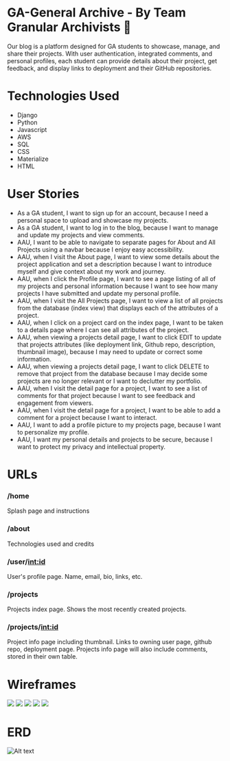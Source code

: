 # GA-General Archive - By Team Granular Archivists 📖
Our blog is a platform designed for GA students to showcase, manage, and share their projects. With user authentication, integrated comments, and personal profiles, each student can provide details about their project, get feedback, and display links to deployment and their GitHub repositories.


# Technologies Used
- Django
- Python
- Javascript
- AWS
- SQL
- CSS
- Materialize
- HTML


# User Stories
- As a GA student, I want to sign up for an account, because I need a personal space to upload and showcase my projects.
- As a GA student, I want to log in to the blog, because I want to manage and update my projects and view comments.
- AAU, I want to be able to navigate to separate pages for About and All Projects using a navbar because I enjoy easy accessibility. 
- AAU, when I visit the About page, I want to view some details about the project application and set a description because I want to introduce myself and give context about my work and journey.
- AAU, when I click the Profile page, I want to see a page listing of all of my projects and personal information because I want to see how many projects I have submitted and update my personal profile.
- AAU, when I visit the All Projects page, I want to view a list of all projects from the database (index view) that displays each of the attributes of a project.
- AAU, when I click on a project card on the index page, I want to be taken to a details page where I can see all attributes of the project.
- AAU, when viewing a projects detail page, I want to click EDIT to update that projects attributes (like deployment link, Github repo, description, thumbnail image), because I may need to update or correct some information.
- AAU, when viewing a projects detail page, I want to click DELETE to remove that project from the database because I may decide some projects are no longer relevant or I want to declutter my portfolio.
- AAU, when I visit the detail page for a project, I want to see a list of comments for that project because I want to see feedback and engagement from viewers.
- AAU, when I visit the detail page for a project, I want to be able to add a comment for a project because I want to interact.
- AAU, I want to add a profile picture to my projects page, because I want to personalize my profile.
- AAU, I want my personal details and projects to be secure, because I want to protect my privacy and intellectual property.

# URLs

### /home
Splash page and instructions

### /about
Technologies used and credits

### /user/<int:id>
User's profile page. Name, email, bio, links, etc.

### /projects
Projects index page. Shows the most recently created projects.

### /projects/<int:id>
Project info page including thumbnail. Links to owning user page, github repo, deployment page.
Projects info page will also include comments, stored in their own table.

# Wireframes
<img src="https://i.imgur.com/dDBiGpK.png">
<img src="https://i.imgur.com/ZKTLimW.png">
<img src="https://i.imgur.com/FhSfL7H.png">
<img src="https://i.imgur.com/tl0QPK9.png">
<img src="https://i.imgur.com/GSucYdR.png">

# ERD
![Alt text](https://i.imgur.com/lTHRJE6.png)
